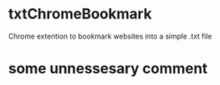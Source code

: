 # txtChromeBookmark
Chrome extention to bookmark websites into a simple .txt file
# some unnessesary comment

